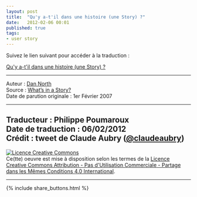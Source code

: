 ```yaml
---
layout: post
title:  "Qu'y a-t'il dans une histoire (une Story) ?"
date:   2012-02-06 00:01
published: true
tags:
- user story
---
```


Suivez le lien suivant pour accéder à la traduction :

[Qu'y a-t'il dans une histoire (une Story) ?](http://philippe.poumaroux.free.fr/index.php?post/2012/02/06/Qu-y-a-t-il-dans-une-histoire-(une-Story))


---
Auteur : [Dan North](https://dannorth.net/about/)  
Source : [What’s in a Story?](https://dannorth.net/whats-in-a-story/)  
Date de parution originale : 1er Février 2007  

---
Traducteur : Philippe Poumaroux  
Date de traduction : 06/02/2012  
Crédit : tweet de Claude Aubry ([@claudeaubry](https://twitter.com/claudeaubry))
---

<a rel="license" href="http://creativecommons.org/licenses/by-nc-sa/4.0/"><img alt="Licence Creative Commons" style="border-width:0" src="http://i.creativecommons.org/l/by-nc-sa/4.0/88x31.png" /></a><br />Ce(tte) oeuvre est mise à disposition selon les termes de la <a rel="license" href="http://creativecommons.org/licenses/by-nc-sa/4.0/">Licence Creative Commons Attribution - Pas d'Utilisation Commerciale - Partage dans les Mêmes Conditions 4.0 International</a>.

---

{% include share_buttons.html %}
